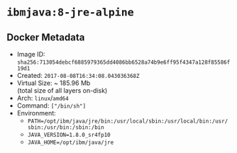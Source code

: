 # `ibmjava:8-jre-alpine`

## Docker Metadata

- Image ID: `sha256:713054debcf6885979365dd4086bb6528a74b9e6ff95f4347a128f85586f19d1`
- Created: `2017-08-08T16:34:08.043036368Z`
- Virtual Size: ~ 185.96 Mb  
  (total size of all layers on-disk)
- Arch: `linux`/`amd64`
- Command: `["/bin/sh"]`
- Environment:
  - `PATH=/opt/ibm/java/jre/bin:/usr/local/sbin:/usr/local/bin:/usr/sbin:/usr/bin:/sbin:/bin`
  - `JAVA_VERSION=1.8.0_sr4fp10`
  - `JAVA_HOME=/opt/ibm/java/jre`
